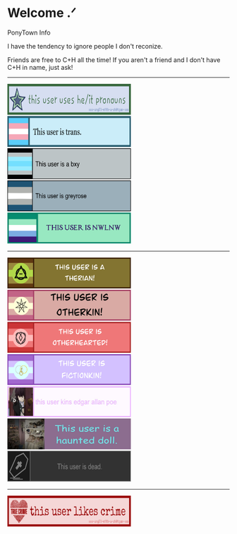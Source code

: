 # Welcome .ᐟ



PonyTown Info

I have the tendency to ignore people I don't reconize.

Friends are free to C+H all the time! If you aren't a friend and I don't have C+H in name, just ask!
***


<img src="https://github.com/lordlwas/lordlwas/blob/main/He%20It%20Pronouns.jpg?raw=true?raw=true" alt="Alt Text" width="280" height="70"> <img src="https://github.com/lordlwas/lordlwas/blob/main/Transgender%202.jpg?raw=true?raw=true" alt="Alt Text" width="280" height="70"> <img src="https://github.com/lordlwas/lordlwas/blob/main/Bxy.jpg?raw=true?raw=true" alt="Alt Text" width="280" height="70"> <img src="https://github.com/lordlwas/lordlwas/blob/main/Grayrose.jpg?raw=true?raw=true" alt="Alt Text" width="280" height="70"> <img src="https://github.com/lordlwas/lordlwas/blob/main/Nwlnw.png?raw=true?raw=true" alt="Alt Text" width="280" height="70"> 
***

<img src="https://github.com/lordlwas/lordlwas/blob/main/Therian%202.jpg?raw=true?raw=true" alt="Alt Text" width="280" height="70"> <img src="https://github.com/lordlwas/lordlwas/blob/main/Otherkin.jpg?raw=true?raw=true" alt="Alt Text" width="280" height="70"> <img src="https://github.com/lordlwas/lordlwas/blob/main/Otherhearted.jpg?raw=true?raw=true" alt="Alt Text" width="280" height="70">   <img src="https://github.com/lordlwas/lordlwas/blob/main/Fictionkin.jpg?raw=true?raw=true" alt="Alt Text" width="280" height="70"> <img src="https://github.com/lordlwas/lordlwas/blob/main/Kin.jpg?raw=true?raw=true" alt="Alt Text" width="280" height="70"> <img src="https://github.com/lordlwas/lordlwas/blob/main/Haunted%20Doll.jpg?raw=true?raw=true" alt="Alt Text" width="280" height="70"> 
 <img src="https://github.com/lordlwas/lordlwas/blob/main/Dead.jpg?raw=true?raw=true" alt="Alt Text" width="280" height="70">     
***


<img src="https://github.com/lordlwas/lordlwas/blob/main/Crime.jpg?raw=true?raw=true" alt="Alt Text" width="280" height="70">
